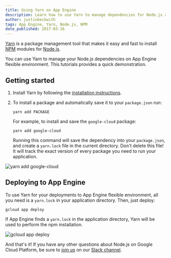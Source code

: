 ```yaml
---
title: Using Yarn on App Engine
description: Learn how to use Yarn to manage dependencies for Node.js applications on Google App Engine flexible environment.
author: justinbeckwith
tags: App Engine, Yarn, Node.js, NPM
date_published: 2017-03-16
---
```


[Yarn](https://yarnpkg.com/) is a package management tool that makes it easy and fast to install [NPM](https://www.npmjs.com/) modules for [Node.js](https://nodejs.org).

You can use Yarn to manage your Node.js dependencies on App Engine flexible environment. This tutorials provides a quick demonstration.

## Getting started

1.  Install Yarn by following the [installation instructions](https://yarnpkg.com/en/docs/install).

1.  To install a package and automatically save it to your `package.json` run:

        yarn add PACKAGE

    For example, to install and save the `google-cloud` package:

        yarn add google-cloud

    Running this command will save the dependency into your `package.json`, and create a `yarn.lock` file in the current directory. Don't delete this file! It will track the exact version of every package you need to run your application. 

![yarn add google-cloud](https://storage.googleapis.com/gcp-community/tutorials/appengine-yarn/yarnAdd.gif)

## Deploying to App Engine

To use Yarn for your deployments to App Engine flexible environment, all you need is a `yarn.lock` in your application directory. Then, just deploy:

    gcloud app deploy

If App Engine finds a `yarn.lock` in the application directory, Yarn will be used to perform the npm installation.  

![gcloud app deploy](https://storage.googleapis.com/gcp-community/tutorials/appengine-yarn/appDeploy.gif)

And that's it! If you have any other questions about Node.js on Google Cloud Platform, be sure to [join us](https://gcp-slack.appspot.com) on our [Slack channel](https://googlecloud-community.slack.com/messages/nodejs/).
